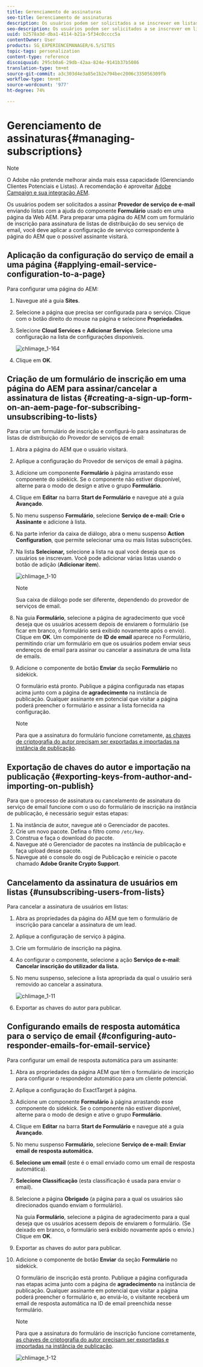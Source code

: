 ```yaml
---
title: Gerenciamento de assinaturas
seo-title: Gerenciamento de assinaturas
description: Os usuários podem ser solicitados a se inscrever em listas de distribuição do Provedor de serviços de email com a ajuda do componente Formulário usado em uma página da web do AEM. Para preparar uma página do AEM com um formulário de inscrição para assinatura de listas de distribuição do seu serviço de email, você deve aplicar a configuração de serviço correspondente à página do AEM que o possível assinante visitará.
seo-description: Os usuários podem ser solicitados a se inscrever em listas de distribuição do Provedor de serviços de email com a ajuda do componente Formulário usado em uma página da web do AEM. Para preparar uma página do AEM com um formulário de inscrição para assinatura de listas de distribuição do seu serviço de email, você deve aplicar a configuração de serviço correspondente à página do AEM que o possível assinante visitará.
uuid: b2578a3d-dba1-4114-b21a-5f34c0cccc5a
contentOwner: User
products: SG_EXPERIENCEMANAGER/6.5/SITES
topic-tags: personalization
content-type: reference
discoiquuid: 295cb0a6-29db-42aa-824e-9141b37b5086
translation-type: tm+mt
source-git-commit: a3c303d4e3a85e1b2e794bec2006c335056309fb
workflow-type: tm+mt
source-wordcount: '977'
ht-degree: 74%

---
```



# Gerenciamento de assinaturas{#managing-subscriptions}

>[!NOTE]
>
>O Adobe não pretende melhorar ainda mais essa capacidade (Gerenciando Clientes Potenciais e Listas).
>A recomendação é aproveitar [Adobe Campaign e sua integração AEM](/help/sites-administering/campaign.md).

Os usuários podem ser solicitados a assinar **Provedor de serviço de e-mail** enviando listas com a ajuda do componente **Formulário** usado em uma página da Web AEM. Para preparar uma página do AEM com um formulário de inscrição para assinatura de listas de distribuição do seu serviço de email, você deve aplicar a configuração de serviço correspondente à página do AEM que o possível assinante visitará.

## Aplicação da configuração do serviço de email a uma página {#applying-email-service-configuration-to-a-page}

Para configurar uma página do AEM:

1. Navegue até a guia **Sites**.
1. Selecione a página que precisa ser configurada para o serviço. Clique com o botão direito do mouse na página e selecione **Propriedades**.

1. Selecione **Cloud Services** e **Adicionar Serviço**. Selecione uma configuração na lista de configurações disponíveis.

   ![chlimage_1-164](assets/chlimage_1-164.png)

1. Clique em **OK**.

## Criação de um formulário de inscrição em uma página do AEM para assinar/cancelar a assinatura de listas {#creating-a-sign-up-form-on-an-aem-page-for-subscribing-unsubscribing-to-lists}

Para criar um formulário de inscrição e configurá-lo para assinaturas de listas de distribuição do Provedor de serviços de email:

1. Abra a página do AEM que o usuário visitará.
1. Aplique a configuração do Provedor de serviços de email à página.

1. Adicione um componente **Formulário** à página arrastando esse componente do sidekick. Se o componente não estiver disponível, alterne para o modo de design e ative o grupo **Formulário**.
1. Clique em **Editar** na barra **Start de Formulário** e navegue até a guia **Avançado**.
1. No menu suspenso **Formulário**, selecione **Serviço de e-mail: Crie o Assinante** e adicione à lista.
1. Na parte inferior da caixa de diálogo, abra o menu suspenso **Action Configuration**, que permite selecionar uma ou mais listas subscrições.
1. Na lista **Selecionar,** selecione a lista na qual você deseja que os usuários se inscrevam. Você pode adicionar várias listas usando o botão de adição (**Adicionar item**).

   ![chlimage_1-10](assets/chlimage_1-10.jpeg)

   >[!NOTE]
   >
   >Sua caixa de diálogo pode ser diferente, dependendo do provedor de serviços de email.

1. Na guia **Formulário**, selecione a página de agradecimento que você deseja que os usuários acessem depois de enviarem o formulário (se ficar em branco, o formulário será exibido novamente após o envio). Clique em **OK**. Um componente de **ID de email** aparece no Formulário, permitindo criar um formulário em que os usuários podem enviar seus endereços de email para assinar ou cancelar a assinatura de uma lista de emails.
1. Adicione o componente de botão **Enviar** da seção **Formulário** no sidekick.

   O formulário está pronto. Publique a página configurada nas etapas acima junto com a página de **agradecimento** na instância de publicação. Qualquer assinante em potencial que visitar a página poderá preencher o formulário e assinar a lista fornecida na configuração.

   >[!NOTE]
   >
   >Para que a assinatura do formulário funcione corretamente, [as chaves de criptografia do autor precisam ser exportadas e importadas na instância de publicação](#exporting-keys-from-author-and-importing-on-publish).

## Exportação de chaves do autor e importação na publicação  {#exporting-keys-from-author-and-importing-on-publish}

Para que o processo de assinatura ou cancelamento de assinatura do serviço de email funcione com o uso do formulário de inscrição na instância de publicação, é necessário seguir estas etapas:

1. Na instância de autor, navegue até o Gerenciador de pacotes.
1. Crie um novo pacote. Defina o filtro como `/etc/key`.
1. Construa e faça o download do pacote.
1. Navegue até o Gerenciador de pacotes na instância de publicação e faça upload desse pacote.
1. Navegue até o console do osgi de Publicação e reinicie o pacote chamado **Adobe Granite Crypto Support**.

## Cancelamento da assinatura de usuários em listas  {#unsubscribing-users-from-lists}

Para cancelar a assinatura de usuários em listas:

1. Abra as propriedades da página do AEM que tem o formulário de inscrição para cancelar a assinatura de um lead.
1. Aplique a configuração de serviço à página.
1. Crie um formulário de inscrição na página.
1. Ao configurar o componente, selecione a ação **Serviço de e-mail**: **Cancelar inscrição do utilizador da lista.**
1. No menu suspenso, selecione a lista apropriada da qual o usuário será removido ao cancelar a assinatura.

   ![chlimage_1-11](assets/chlimage_1-11.jpeg)

1. Exportar as chaves do autor para publicar.

## Configurando emails de resposta automática para o serviço de email  {#configuring-auto-responder-emails-for-email-service}

Para configurar um email de resposta automática para um assinante:

1. Abra as propriedades da página AEM que têm o formulário de inscrição para configurar o respondedor automático para um cliente potencial.
1. Aplique a configuração do ExactTarget à página.

1. Adicione um componente **Formulário** à página arrastando esse componente do sidekick. Se o componente não estiver disponível, alterne para o modo de design e ative o grupo **Formulário**.
1. Clique em **Editar** na barra **Start de Formulário** e navegue até a guia **Avançado**.
1. No menu suspenso **Formulário**, selecione **Serviço de e-mail: Enviar email de resposta automática.**
1. **Selecione um email**  (este é o email enviado como um email de resposta automática).

1. **Selecione Classificação**  (esta classificação é usada para enviar o email).
1. Selecione a página **Obrigado** (a página para a qual os usuários são direcionados quando enviam o formulário).

   Na guia **Formulário**, selecione a página de agradecimento para a qual deseja que os usuários acessem depois de enviarem o formulário. (Se deixado em branco, o formulário será exibido novamente após o envio.) Clique em **OK**.

1. Exportar as chaves do autor para publicar.
1. Adicione o componente de botão **Enviar** da seção **Formulário** no sidekick.

   O formulário de inscrição está pronto. Publique a página configurada nas etapas acima junto com a página de **agradecimento** na instância de publicação. Qualquer assinante em potencial que visitar a página poderá preencher o formulário e, ao enviá-lo, o visitante receberá um email de resposta automática na ID de email preenchida nesse formulário.

   >[!NOTE]
   >
   >Para que a assinatura do formulário de inscrição funcione corretamente, [as chaves de criptografia do autor precisam ser exportadas e importadas na instância de publicação](#exporting-keys-from-author-and-importing-on-publish).

   ![chlimage_1-12](assets/chlimage_1-12.jpeg)

